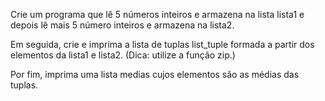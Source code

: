 Crie um programa que lê 5 números inteiros e armazena na lista lista1 e depois lê mais 5 número inteiros e armazena na lista2.

Em seguida, crie e imprima a lista de tuplas list_tuple formada a partir dos elementos da lista1 e lista2. (Dica: utilize a função zip.)

Por fim, imprima uma lista medias cujos elementos são as médias das tuplas.
